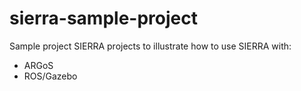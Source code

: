 # sierra-sample-project
Sample project SIERRA projects to illustrate how to use SIERRA with:

- ARGoS
- ROS/Gazebo
